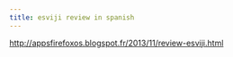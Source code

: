 ```yaml
---
title: esviji review in spanish
---
```


http://appsfirefoxos.blogspot.fr/2013/11/review-esviji.html
